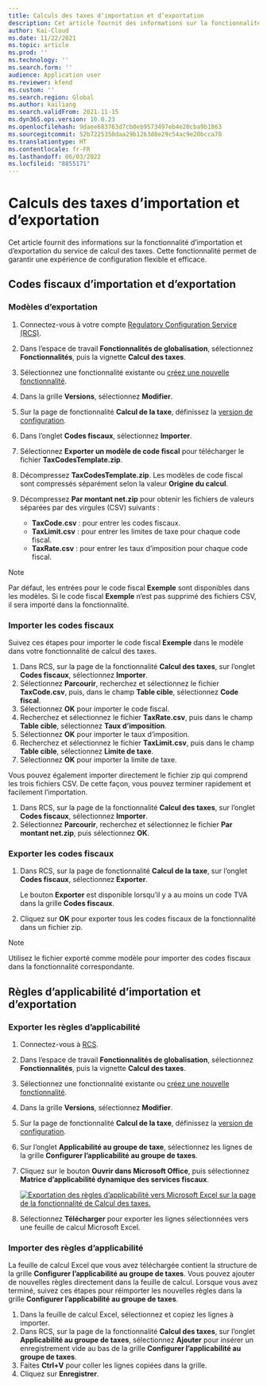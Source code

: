 ```yaml
---
title: Calculs des taxes d’importation et d’exportation
description: Cet article fournit des informations sur la fonctionnalité d’importation et d’exportation du service de calcul des taxes.
author: Kai-Cloud
ms.date: 11/22/2021
ms.topic: article
ms.prod: ''
ms.technology: ''
ms.search.form: ''
audience: Application user
ms.reviewer: kfend
ms.custom: ''
ms.search.region: Global
ms.author: kailiang
ms.search.validFrom: 2021-11-15
ms.dyn365.ops.version: 10.0.23
ms.openlocfilehash: 9daee683763d7cb0eb9573497eb4e20cba9b1863
ms.sourcegitcommit: 52b7225350daa29b1263d8e29c54ac9e20bcca70
ms.translationtype: HT
ms.contentlocale: fr-FR
ms.lasthandoff: 06/03/2022
ms.locfileid: "8855171"
---
```

# <a name="import-and-export-tax-calculations"></a>Calculs des taxes d’importation et d’exportation

Cet article fournit des informations sur la fonctionnalité d’importation et d’exportation du service de calcul des taxes. Cette fonctionnalité permet de garantir une expérience de configuration flexible et efficace.

## <a name="import-and-export-tax-codes"></a>Codes fiscaux d’importation et d’exportation

### <a name="export-templates"></a>Modèles d’exportation

1. Connectez-vous à votre compte [Regulatory Configuration Service (RCS)](https://marketing.configure.global.dynamics.com/).
2. Dans l’espace de travail **Fonctionnalités de globalisation**, sélectionnez **Fonctionnalités**, puis la vignette **Calcul des taxes**.
3. Sélectionnez une fonctionnalité existante ou [créez une nouvelle fonctionnalité](global-get-started-with-tax-calculation-service.md#set-up-tax-calculation-in-rcs).
4. Dans la grille **Versions**, sélectionnez **Modifier**.
5. Sur la page de fonctionnalité **Calcul de la taxe**, définissez la [version de configuration](global-get-started-with-tax-calculation-service.md#set-up-tax-calculation-in-rcs).
6. Dans l’onglet **Codes fiscaux**, sélectionnez **Importer**.
7. Sélectionnez **Exporter un modèle de code fiscal** pour télécharger le fichier **TaxCodesTemplate.zip**.
8. Décompressez **TaxCodesTemplate.zip**. Les modèles de code fiscal sont compressés séparément selon la valeur **Origine du calcul**.
9. Décompressez **Par montant net.zip** pour obtenir les fichiers de valeurs séparées par des virgules (CSV) suivants :

    - **TaxCode.csv** : pour entrer les codes fiscaux.
    - **TaxLimit.csv** : pour entrer les limites de taxe pour chaque code fiscal.
    - **TaxRate.csv** : pour entrer les taux d’imposition pour chaque code fiscal.

> [!NOTE]
> Par défaut, les entrées pour le code fiscal **Exemple** sont disponibles dans les modèles. Si le code fiscal **Exemple** n’est pas supprimé des fichiers CSV, il sera importé dans la fonctionnalité.

### <a name="import-tax-codes"></a>Importer les codes fiscaux

Suivez ces étapes pour importer le code fiscal **Exemple** dans le modèle dans votre fonctionnalité de calcul des taxes.

1. Dans RCS, sur la page de la fonctionnalité **Calcul des taxes**, sur l’onglet **Codes fiscaux**, sélectionnez **Importer**.
2. Sélectionnez **Parcourir**, recherchez et sélectionnez le fichier **TaxCode.csv**, puis, dans le champ **Table cible**, sélectionnez **Code fiscal**.
3. Sélectionnez **OK** pour importer le code fiscal.
4. Recherchez et sélectionnez le fichier **TaxRate.csv**, puis dans le champ **Table cible**, sélectionnez **Taux d’imposition**.
5. Sélectionnez **OK** pour importer le taux d’imposition.
6. Recherchez et sélectionnez le fichier **TaxLimit.csv**, puis dans le champ **Table cible**, sélectionnez **Limite de taxe**.
7. Sélectionnez **OK** pour importer la limite de taxe.

Vous pouvez également importer directement le fichier zip qui comprend les trois fichiers CSV. De cette façon, vous pouvez terminer rapidement et facilement l’importation.

1. Dans RCS, sur la page de la fonctionnalité **Calcul des taxes**, sur l’onglet **Codes fiscaux**, sélectionnez **Importer**.
2. Sélectionnez **Parcourir**, recherchez et sélectionnez le fichier **Par montant net.zip**, puis sélectionnez **OK**.

### <a name="export-tax-codes"></a>Exporter les codes fiscaux

1. Dans RCS, sur la page de fonctionnalité **Calcul de la taxe**, sur l’onglet **Codes fiscaux**, sélectionnez **Exporter**.

    Le bouton **Exporter** est disponible lorsqu’il y a au moins un code TVA dans la grille **Codes fiscaux**.

2. Cliquez sur **OK** pour exporter tous les codes fiscaux de la fonctionnalité dans un fichier zip.

> [!NOTE]
> Utilisez le fichier exporté comme modèle pour importer des codes fiscaux dans la fonctionnalité correspondante.

## <a name="import-and-export-applicability-rules"></a>Règles d’applicabilité d’importation et d’exportation

### <a name="export-applicability-rules"></a>Exporter les règles d’applicabilité

1. Connectez-vous à [RCS](https://marketing.configure.global.dynamics.com/).
2. Dans l’espace de travail **Fonctionnalités de globalisation**, sélectionnez **Fonctionnalités**, puis la vignette **Calcul des taxes**.
3. Sélectionnez une fonctionnalité existante ou [créez une nouvelle fonctionnalité](global-get-started-with-tax-calculation-service.md#set-up-tax-calculation-in-rcs).
4. Dans la grille **Versions**, sélectionnez **Modifier**.
5. Sur la page de fonctionnalité **Calcul de la taxe**, définissez la [version de configuration](global-get-started-with-tax-calculation-service.md#set-up-tax-calculation-in-rcs).
6. Sur l’onglet **Applicabilité au groupe de taxe**, sélectionnez les lignes de la grille **Configurer l’applicabilité au groupe de taxes**.
7. Cliquez sur le bouton **Ouvrir dans Microsoft Office**, puis sélectionnez **Matrice d’applicabilité dynamique des services fiscaux**.

    [![Exportation des règles d’applicabilité vers Microsoft Excel sur la page de la fonctionnalité de Calcul des taxes.](./media/tax-cal-import-export-1.png)](./media/tax-cal-import-export-1.png)

8. Sélectionnez **Télécharger** pour exporter les lignes sélectionnées vers une feuille de calcul Microsoft Excel.

### <a name="import-applicability-rules"></a>Importer des règles d’applicabilité

La feuille de calcul Excel que vous avez téléchargée contient la structure de la grille **Configurer l’applicabilité au groupe de taxes**. Vous pouvez ajouter de nouvelles règles directement dans la feuille de calcul. Lorsque vous avez terminé, suivez ces étapes pour réimporter les nouvelles règles dans la grille **Configurer l’applicabilité au groupe de taxes**.

1. Dans la feuille de calcul Excel, sélectionnez et copiez les lignes à importer.
2. Dans RCS, sur la page de la fonctionnalité **Calcul des taxes**, sur l’onglet **Applicabilité au groupe de taxes**, sélectionnez **Ajouter** pour insérer un enregistrement vide au bas de la grille **Configurer l’applicabilité au groupe de taxes**.
3. Faites **Ctrl+V** pour coller les lignes copiées dans la grille.
4. Cliquez sur **Enregistrer**.
